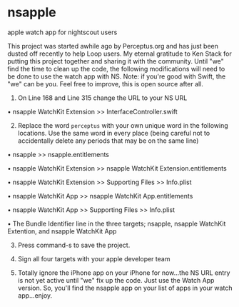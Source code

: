 # nsapple
apple watch app for nightscout users

This project was started awhile ago by Perceptus.org and has just been dusted off recently to help Loop users.  My eternal gratitude to Ken Stack for putting this project together and sharing it with the community.  Until "we" find the time to clean up the code, the following modifications will need to be done to use the watch app with NS.  Note:  if you're good with Swift, the "we" can be you.  Feel free to improve, this is open source after all.


1.  On Line 168 and Line 315 change the URL to your NS URL

•	nsapple WatchKit Extension >> InterfaceController.swift



2. Replace the word `perceptus` with your own unique word in the following locations.  Use the same word in every place (being careful not to accidentally delete any periods that may be on the same line)

•	nsapple >> nsapple.entitlements

•	nsapple WatchKit Extension >>  nsapple WatchKit Extension.entitlements

•	nsapple WatchKit Extension >>  Supporting Files >> Info.plist  

•	nsapple WatchKit App >> nsapple WatchKit App.entitlements 

•	nsapple WatchKit App >>  Supporting Files >> Info.plist 

•	The Bundle Identifier line in the three targets; nsapple, nsapple WatchKit Extention, and nsapple WatchKit App


3.  Press command-s to save the project.  

4.  Sign all four targets with your apple developer team

5.  Totally ignore the iPhone app on your iPhone for now...the NS URL entry is not yet active until "we" fix up the code.  Just use the Watch App version.  So, you'll find the nsapple app on your list of apps in your watch app...enjoy.

